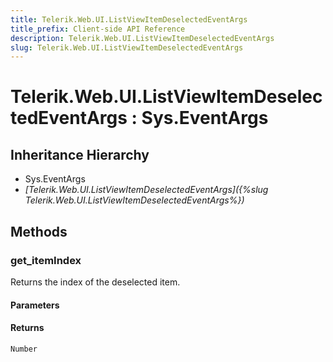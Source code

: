 ```yaml
---
title: Telerik.Web.UI.ListViewItemDeselectedEventArgs
title_prefix: Client-side API Reference
description: Telerik.Web.UI.ListViewItemDeselectedEventArgs
slug: Telerik.Web.UI.ListViewItemDeselectedEventArgs
---
```


# Telerik.Web.UI.ListViewItemDeselectedEventArgs : Sys.EventArgs

## Inheritance Hierarchy

* Sys.EventArgs
* *[Telerik.Web.UI.ListViewItemDeselectedEventArgs]({%slug Telerik.Web.UI.ListViewItemDeselectedEventArgs%})*


## Methods

### get_itemIndex

Returns the index of the deselected item.

#### Parameters

#### Returns

`Number`


